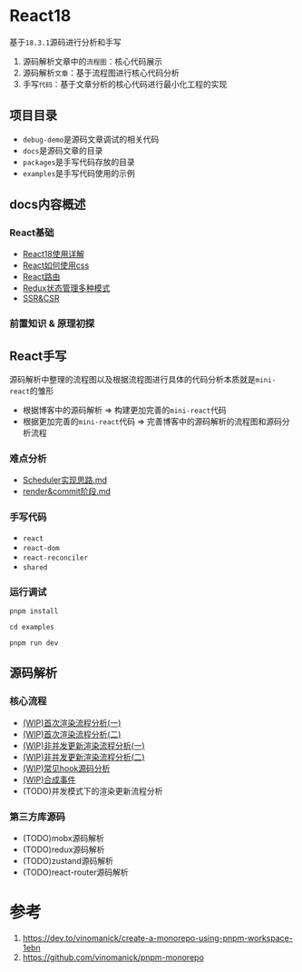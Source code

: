 # React18
基于`18.3.1`源码进行分析和手写

1. 源码解析文章中的`流程图`：核心代码展示
2. 源码解析`文章`：基于流程图进行核心代码分析
3. 手写`代码`：基于文章分析的核心代码进行最小化工程的实现


## 项目目录

- `debug-demo`是源码文章调试的相关代码
- `docs`是源码文章的目录
- `packages`是手写代码存放的目录
- `examples`是手写代码使用的示例

## docs内容概述

### React基础

- [React18使用详解](https://github.com/wbccb/mini-react/blob/main/docs/0-基础知识/React18使用详解.md)
- [React如何使用css](https://github.com/wbccb/mini-react/blob/main/docs/0-基础知识/React如何使用css.md)
- [React路由](https://github.com/wbccb/mini-react/blob/main/docs/0-基础知识/React路由.md)
- [Redux状态管理多种模式](https://github.com/wbccb/mini-react/blob/main/docs/0-基础知识/Redux状态管理多种模式.md)
- [SSR&CSR](https://github.com/wbccb/mini-react/blob/main/docs/0-基础知识/SSR&CSR.md)

### 前置知识 & 原理初探


## React手写

源码解析中整理的流程图以及根据流程图进行具体的代码分析本质就是`mini-react`的雏形
- 根据博客中的源码解析 => 构建更加完善的`mini-react`代码
- 根据更加完善的`mini-react`代码 => 完善博客中的源码解析的流程图和源码分析流程

### 难点分析

- [Scheduler实现思路.md](https://github.com/wbccb/mini-react/blob/main/docs/2-手写代码/Scheduler实现思路.md)
- [render&commit阶段.md](https://github.com/wbccb/mini-react/blob/main/docs/2-手写代码/render&commit阶段.md)

### 手写代码

- `react`
- `react-dom`
- `react-reconciler`
- `shared`

### 运行调试

```shell
pnpm install 

cd examples

pnpm run dev
```


## 源码解析

### 核心流程

- [(WIP)首次渲染流程分析(一)](https://github.com/wbccb/mini-react/blob/main/docs/3-%E6%BA%90%E7%A0%81%E8%A7%A3%E6%9E%90/1.(WIP)%E9%A6%96%E6%AC%A1%E6%B8%B2%E6%9F%93%E6%B5%81%E7%A8%8B%E5%88%86%E6%9E%90(%E4%B8%80).md)
- [(WIP)首次渲染流程分析(二)](https://github.com/wbccb/mini-react/blob/main/docs/3-%E6%BA%90%E7%A0%81%E8%A7%A3%E6%9E%90/2.(WIP)%E9%A6%96%E6%AC%A1%E6%B8%B2%E6%9F%93%E6%B5%81%E7%A8%8B%E5%88%86%E6%9E%90(%E4%BA%8C).md)
- [(WIP)非并发更新渲染流程分析(一)](https://github.com/wbccb/mini-react/blob/main/docs/3-%E6%BA%90%E7%A0%81%E8%A7%A3%E6%9E%90/3.(WIP)%E9%9D%9E%E5%B9%B6%E5%8F%91%E6%9B%B4%E6%96%B0%E6%B8%B2%E6%9F%93%E6%B5%81%E7%A8%8B%E5%88%86%E6%9E%90(%E4%B8%80).md)
- [(WIP)非并发更新渲染流程分析(二)](https://github.com/wbccb/mini-react/blob/main/docs/3-%E6%BA%90%E7%A0%81%E8%A7%A3%E6%9E%90/4.(WIP)%E9%9D%9E%E5%B9%B6%E5%8F%91%E6%9B%B4%E6%96%B0%E6%B8%B2%E6%9F%93%E6%B5%81%E7%A8%8B%E5%88%86%E6%9E%90(%E4%BA%8C).md)
- [(WIP)常见hook源码分析](https://github.com/wbccb/mini-react/blob/main/docs/3-%E6%BA%90%E7%A0%81%E8%A7%A3%E6%9E%90/5.(WIP)%E5%B8%B8%E8%A7%81hook%E6%BA%90%E7%A0%81%E5%88%86%E6%9E%90.md)
- [(WIP)合成事件](https://github.com/wbccb/mini-react/blob/main/docs/3-%E6%BA%90%E7%A0%81%E8%A7%A3%E6%9E%90/6.(WIP)%E5%90%88%E6%88%90%E4%BA%8B%E4%BB%B6.md)
- (TODO)并发模式下的渲染更新流程分析

### 第三方库源码
- (TODO)mobx源码解析
- (TODO)redux源码解析
- (TODO)zustand源码解析
- (TODO)react-router源码解析


# 参考
1. https://dev.to/vinomanick/create-a-monorepo-using-pnpm-workspace-1ebn
2. https://github.com/vinomanick/pnpm-monorepo